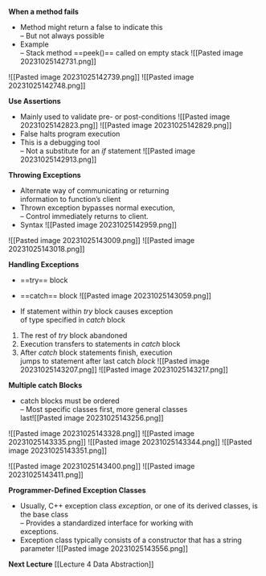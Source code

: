 **When a method fails**
*  Method might return a false to indicate this  
	– But not always possible  
*  Example  
	– Stack method ==peek()== called on empty stack
	![[Pasted image 20231025142731.png]]

![[Pasted image 20231025142739.png]]
![[Pasted image 20231025142748.png]]

**Use Assertions**
* Mainly used to validate pre- or post-conditions
![[Pasted image 20231025142823.png]]
![[Pasted image 20231025142829.png]]
*  False halts program execution  
*  This is a debugging tool  
	– Not a substitute for an _if_ statement
![[Pasted image 20231025142913.png]]

**Throwing Exceptions** 
* Alternate way of communicating or returning  
information to function’s client  
* Thrown exception bypasses normal execution,  
	– Control immediately returns to client.  
* Syntax
	![[Pasted image 20231025142959.png]]

![[Pasted image 20231025143009.png]]
![[Pasted image 20231025143018.png]]

**Handling Exceptions** 
*  ==try== block  
*  ==catch== block
![[Pasted image 20231025143059.png]]

* If statement within _try_ block causes exception  
of type specified in _catch_ block  
1. The rest of _try_ block abandoned  
2. Execution transfers to statements in _catch_ block  
3. After _catch_ block statements finish, execution  
jumps to statement after last catch _block_
![[Pasted image 20231025143207.png]]
![[Pasted image 20231025143217.png]]

**Multiple catch Blocks**
* catch blocks must be ordered  
	– Most specific classes first, more general classes  
	last![[Pasted image 20231025143256.png]]

![[Pasted image 20231025143328.png]]
![[Pasted image 20231025143335.png]]
![[Pasted image 20231025143344.png]]
![[Pasted image 20231025143351.png]]

![[Pasted image 20231025143400.png]]
![[Pasted image 20231025143411.png]]

**Programmer-Defined Exception Classes**
* Usually, C++ exception class _exception_, or one of its derived classes, is the base class  
	– Provides a standardized interface for working with  
	exceptions.  
* Exception class typically consists of a constructor that has a string parameter
![[Pasted image 20231025143556.png]]

**Next Lecture**
[[Lecture 4 Data Abstraction]]


